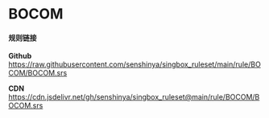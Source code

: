 # BOCOM

#### 规则链接

**Github**
https://raw.githubusercontent.com/senshinya/singbox_ruleset/main/rule/BOCOM/BOCOM.srs

**CDN**
https://cdn.jsdelivr.net/gh/senshinya/singbox_ruleset@main/rule/BOCOM/BOCOM.srs